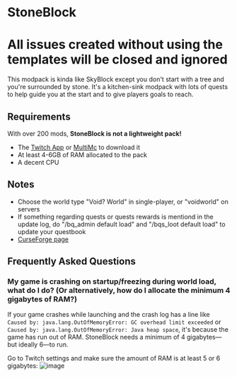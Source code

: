 # StoneBlock

# All issues created without using the templates will be closed and ignored 

This modpack is kinda like SkyBlock except you don't start with a tree and you're surrounded by stone.
It's a kitchen-sink modpack with lots of quests to help guide you at the start and to give players goals to reach.

## Requirements

With over 200 mods, **StoneBlock is not a lightweight pack!**

* The [Twitch App](https://app.twitch.tv/) or [MultiMc](https://multimc.org/) to download it
* At least 4-6GB of RAM allocated to the pack
* A decent CPU

## Notes

* Choose the world type "Void? World" in single-player, or "voidworld" on servers
* If something regarding quests or quests rewards is mentiond in the update log, do "/bq_admin default load" and "/bqs_loot default load" to update your questbook
* [CurseForge page](https://minecraft.curseforge.com/projects/stoneblock)

## Frequently Asked Questions

### My game is crashing on startup/freezing during world load, what do I do? (Or alternatively, how do I allocate the minimum 4 gigabytes of RAM?)

If your game crashes while launching and the crash log has a line like `Caused by: java.lang.OutOfMemoryError: GC overhead limit exceeded` or `Caused by: java.lang.OutOfMemoryError: Java heap space`, it's because the game has run out of RAM. StoneBlock needs a minimum of 4 gigabytes—but ideally 6—to run.

Go to Twitch settings and make sure the amount of RAM is at least 5 or 6 gigabytes:
![image](https://user-images.githubusercontent.com/3900951/49124859-f6cff580-f28b-11e8-94f9-cda34e3021e9.png)
